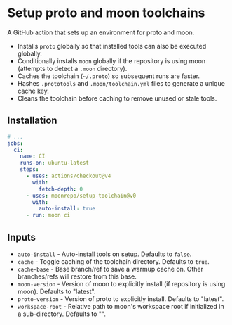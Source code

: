 # Setup proto and moon toolchains

A GitHub action that sets up an environment for proto and moon.

- Installs `proto` globally so that installed tools can also be executed globally.
- Conditionally installs `moon` globally if the repository is using moon (attempts to detect a
  `.moon` directory).
- Caches the toolchain (`~/.proto`) so subsequent runs are faster.
- Hashes `.prototools` and `.moon/toolchain.yml` files to generate a unique cache key.
- Cleans the toolchain before caching to remove unused or stale tools.

## Installation

```yaml
# ...
jobs:
  ci:
    name: CI
    runs-on: ubuntu-latest
    steps:
      - uses: actions/checkout@v4
        with:
          fetch-depth: 0
      - uses: moonrepo/setup-toolchain@v0
        with:
          auto-install: true
      - run: moon ci
```

## Inputs

- `auto-install` - Auto-install tools on setup. Defaults to `false`.
- `cache` - Toggle caching of the toolchain directory. Defaults to `true`.
- `cache-base` - Base branch/ref to save a warmup cache on. Other branches/refs will restore from
  this base.
- `moon-version` - Version of moon to explicitly install (if repository is using moon). Defaults to
  "latest".
- `proto-version` - Version of proto to explicitly install. Defaults to "latest".
- `workspace-root` - Relative path to moon's workspace root if initialized in a sub-directory.
  Defaults to "".
